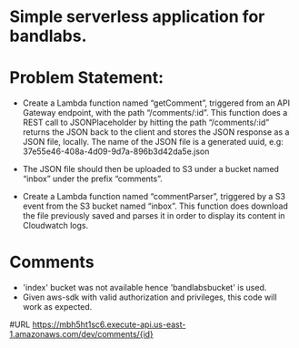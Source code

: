 # Simple serverless application for bandlabs.

# Problem Statement:
- Create a Lambda function named “getComment”, triggered from an API Gateway
endpoint, with the path “/comments/:id”. This function does a REST call to
JSONPlaceholder by hitting the path “/comments/:id” returns the JSON back to the
client and stores the JSON response as a JSON file, locally. The name of the JSON file
is a generated uuid, e.g: 37e55e46-408a-4d09-9d7a-896b3d42da5e.json

- The JSON file should then be uploaded to S3 under a bucket named “inbox” under the
prefix “comments”.

- Create a Lambda function named “commentParser”, triggered by a S3 event from the S3
bucket named “inbox”. This function does download the file previously saved and parses
it in order to display its content in Cloudwatch logs.


# Comments
- 'index' bucket was not available hence 'bandlabsbucket' is used.
- Given aws-sdk with valid authorization and privileges, this code will work as expected.

#URL
https://mbh5ht1sc6.execute-api.us-east-1.amazonaws.com/dev/comments/{id}